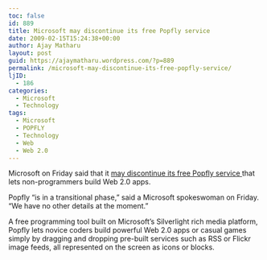 ```yaml
---
toc: false
id: 889
title: Microsoft may discontinue its free Popfly service
date: 2009-02-15T15:24:38+00:00
author: Ajay Matharu
layout: post
guid: https://ajaymatharu.wordpress.com/?p=889
permalink: /microsoft-may-discontinue-its-free-popfly-service/
ljID:
  - 186
categories:
  - Microsoft
  - Technology
tags:
  - Microsoft
  - POPFLY
  - Technology
  - Web
  - Web 2.0
---
```

Microsoft on Friday said that it  <a href="https://www.popfly.com/" target="_blank">may discontinue its free Popfly service </a> that lets non-programmers build Web 2.0 apps.

Popfly &#8220;is in a transitional phase,&#8221; said a Microsoft spokeswoman on Friday. &#8220;We have no other details at the moment.&#8221;

A free programming tool built on Microsoft&#8217;s Silverlight rich media platform, Popfly lets novice coders build powerful Web 2.0 apps or casual games simply by dragging and dropping pre-built services such as RSS or Flickr image feeds, all represented on the screen as icons or blocks.
